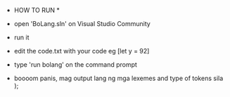 * HOW TO RUN *

- open 'BoLang.sln' on Visual Studio Community
- run it
- edit the code.txt with your code eg [let y = 92]
- type 'run bolang' on the command prompt

- boooom panis, mag output lang ng mga lexemes and type of tokens sila );

